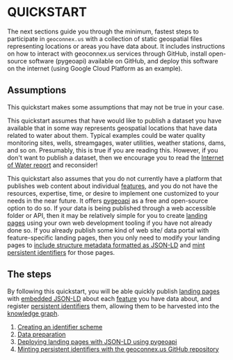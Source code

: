 # QUICKSTART


The next sections guide you through the minimum, fastest steps to participate in `geoconnex.us` with a collection of static geospatial files representing locations or areas you have data about. It includes instructions on how to interact with geoconnex.us services through GitHub, install open-source software (pygeoapi) available on GitHub, and deploy this software on the internet (using Google Cloud Platform as an example). 

## Assumptions
This quickstart makes some assumptions that may not be true in your case.

This quickstart assumes that have would like to publish a dataset you have available that in some way represents geospatial locations that have data related to water about them. Typical examples could be water quality monitoring sites, wells, streamgages, water utilities, weather stations, dams, and so on. Presumably, this is true if you are reading this. However, if you don't want to publish a dataset, then we encourage you to read the [Internet of Water report](https://www.aspeninstitute.org/publications/internet-of-water/#:~:text=and%20Environment%20Program-,Internet%20of%20Water:%20Sharing%20and%20Integrating%20Water%20Data%20for%20Sustainability,and%20information%20to%20support%20sustainable) and reconsider!

This quickstart also assumes that you do not currently have a platform that publishes web content about individual [features](https://docs.geoconnex.us/principles/hydrofeatures.html), and you do not have the resources, expertise, time, or desire to implement one customized to your needs in the near future. It offers [pygeoapi](https://docs.geoconnex.us/quickstart/pygeoapi.html) as a free and open-source option to do so. If your data is being published through a web accessible folder or API, then it may be relatively simple for you to create [landing pages](https://docs.geoconnex.us/principles/lc.html) using your own web development tooling if you have not already done so. If you already publish some kind of web site/ data portal with feature-specific landing pages, then you only need to modify your landing pages to [include structure metadata formatted as JSON-LD](https://docs.geoconnex.us/principles/jsonld.html) and [mint persistent identifiers](https://docs.geoconnex.us/principles/pids.html) for those pages.



## The steps

By following this quickstart, you will be able quickly publish [landing pages](https://docs.geoconnex.us/principles/lc.html) with [embedded JSON-LD](https://docs.geoconnex.us/principles/jsonld.html) about each [feature](https://docs.geoconnex.us/principles/hydrofeatures.html) you have data about, and register [persistent identifiers](https://docs.geoconnex.us/principles/pids.html) them, allowing them to be harvested into the [knowledge graph](https://docs.geoconnex.us/content/intro.html).

1. [Creating an identifier scheme](https://docs.geoconnex.us/quickstart/idscheme.html)
2. [Data preparation](https://docs.geoconnex.us/quickstart/dataprep.html)
3. [Deploying landing pages with JSON-LD using pygeoapi](https://docs.geoconnex.us/quickstart/pygeoapi.html)
4. [Minting persistent identifiers with the geoconnex.us GitHub repository](https://docs.geoconnex.us/quickstart/mintpids.html)
